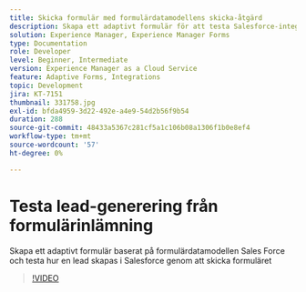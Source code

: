 ```yaml
---
title: Skicka formulär med formulärdatamodellens skicka-åtgärd
description: Skapa ett adaptivt formulär för att testa Salesforce-integrationen genom att skapa ett Lead-objekt när formulär skickas
solution: Experience Manager, Experience Manager Forms
type: Documentation
role: Developer
level: Beginner, Intermediate
version: Experience Manager as a Cloud Service
feature: Adaptive Forms, Integrations
topic: Development
jira: KT-7151
thumbnail: 331758.jpg
exl-id: bfda4959-3d22-492e-a4e9-54d2b56f9b54
duration: 288
source-git-commit: 48433a5367c281cf5a1c106b08a1306f1b0e8ef4
workflow-type: tm+mt
source-wordcount: '57'
ht-degree: 0%

---
```


# Testa lead-generering från formulärinlämning

Skapa ett adaptivt formulär baserat på formulärdatamodellen Sales Force och testa hur en lead skapas i Salesforce genom att skicka formuläret

>[!VIDEO](https://video.tv.adobe.com/v/331758?quality=12&learn=on)
